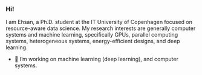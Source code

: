 ### Hi!
I am Ehsan, a Ph.D. student at the IT University of Copenhagen focused on resource-aware data science. My research interests are generally computer systems and machine learning, specifically GPUs, parallel computing systems, heterogeneous systems, energy-efficient designs, and deep learning.
- 🌱 I’m working on machine learning (deep learning), and computer systems. 
